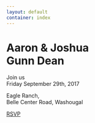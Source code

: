 ```yaml
---
layout: default
container: index
---
```


<h1 class="text-center">
  Aaron & Joshua
  <br />
  <span>Gunn Dean</span>
</h1>

<p>
  Join us
  <br />
  Friday September 29th, 2017
</p>
<p>
  Eagle Ranch,
  <br />
  Belle Center Road, Washougal
</p>

<a class="btn btn-default" href="rsvp">RSVP</a>
